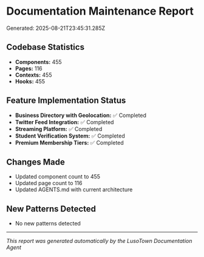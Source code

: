# Documentation Maintenance Report
Generated: 2025-08-21T23:45:31.285Z

## Codebase Statistics
- **Components:** 455
- **Pages:** 116
- **Contexts:** 455
- **Hooks:** 455

## Feature Implementation Status
- **Business Directory with Geolocation:** ✅ Completed
- **Twitter Feed Integration:** ✅ Completed
- **Streaming Platform:** ✅ Completed
- **Student Verification System:** ✅ Completed
- **Premium Membership Tiers:** ✅ Completed

## Changes Made
- Updated component count to 455
- Updated page count to 116
- Updated AGENTS.md with current architecture

## New Patterns Detected
- No new patterns detected

---
*This report was generated automatically by the LusoTown Documentation Agent*
